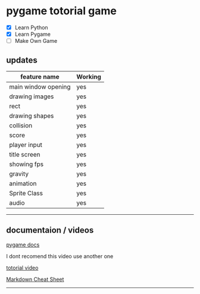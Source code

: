 # pygame totorial game

- [x] Learn Python
- [x] Learn Pygame
- [ ] Make Own Game

## updates

| feature name|     Working |
| ----------- | ----------- |
| main window opening | yes |
| drawing images      | yes |
| rect                | yes |
| drawing shapes      | yes |
| collision           | yes |
| score               | yes |
| player input        | yes | 
| title screen        | yes |
| showing fps         | yes |
| gravity             | yes |
| animation           | yes |
| Sprite Class        | yes |
| audio               | yes |

___

## documentaion / videos

[pygame docs](https://www.pygame.org/docs/)

I dont recomend this video use another one

[totorial video](https://www.youtube.com/watch?v=AY9MnQ4x3zk)

[Markdown Cheat Sheet](https://www.markdownguide.org/cheat-sheet/)
___
